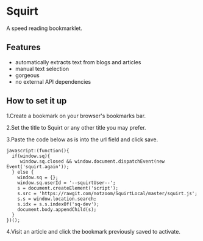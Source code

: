 # Squirt

A speed reading bookmarklet.

## Features

- automatically extracts text from blogs and articles
- manual text selection
- gorgeous
- no external API dependencies


## How to set it up

1.Create a bookmark on your browser's bookmarks bar.

2.Set the title to Squirt or any other title you may prefer.

3.Paste the code below as is into the url field and click save.

```
javascript:(function(){
  if(window.sq){
     window.sq.closed && window.document.dispatchEvent(new Event('squirt.again'));
  } else {
    window.sq = {};
    window.sq.userId = '--squirtUser--';
    s = document.createElement('script');
    s.src = 'https://rawgit.com/notzoom/SquirtLocal/master/squirt.js';
    s.s = window.location.search;
    s.idx = s.s.indexOf('sq-dev');
    document.body.appendChild(s);
  }
})();

```
4.Visit an article and click the bookmark previously saved to activate.
